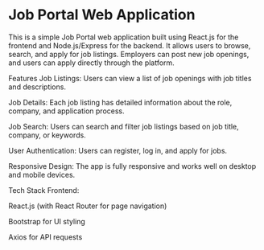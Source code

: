 # Job Portal Web Application
This is a simple Job Portal web application built using React.js for the frontend and Node.js/Express for the backend. It allows users to browse, search, and apply for job listings. Employers can post new job openings, and users can apply directly through the platform.

Features
Job Listings: Users can view a list of job openings with job titles and descriptions.

Job Details: Each job listing has detailed information about the role, company, and application process.

Job Search: Users can search and filter job listings based on job title, company, or keywords.

User Authentication: Users can register, log in, and apply for jobs.

Responsive Design: The app is fully responsive and works well on desktop and mobile devices.

Tech Stack
Frontend:

React.js (with React Router for page navigation)

Bootstrap for UI styling

Axios for API requests
